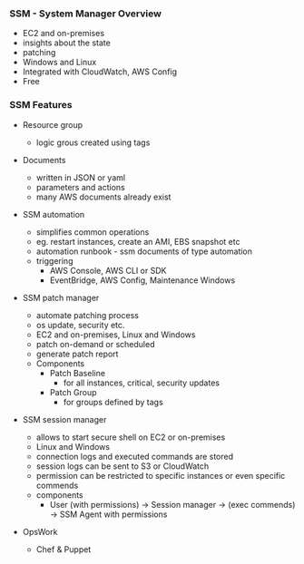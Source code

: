 ### SSM - System Manager Overview
* EC2 and on-premises
* insights about the state 
* patching
* Windows and Linux
* Integrated with CloudWatch, AWS Config
* Free

### SSM Features
* Resource group 
  * logic grous created using tags
* Documents
  * written in JSON or yaml
  * parameters and actions
  * many AWS documents already exist
* SSM automation
  * simplifies common operations 
  * eg. restart instances, create an AMI, EBS snapshot etc
  * automation runbook - ssm documents of type automation
  * triggering
    * AWS Console, AWS CLI or SDK
    * EventBridge, AWS Config, Maintenance Windows    
* SSM patch manager
  * automate patching process
  * os update, security etc.
  * EC2 and on-premises, Linux and Windows
  * patch on-demand or scheduled
  * generate patch report
  * Components
    * Patch Baseline
      * for all instances, critical, security updates 
    * Patch Group 
      * for groups defined by tags

* SSM session manager
  * allows to start secure shell on EC2 or on-premises
  * Linux and Windows
  * connection logs and executed commands are stored
  * session logs can be sent to S3 or CloudWatch
  * permission can be restricted to specific instances or even specific commends 
  * components
    * User (with permissions) -> Session manager -> (exec commends) ->  SSM Agent with permissions     

* OpsWork
  * Chef & Puppet 
